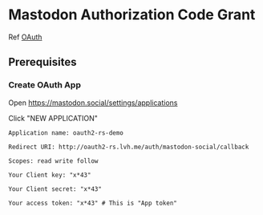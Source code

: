 # Mastodon Authorization Code Grant

Ref [OAuth](https://docs.joinmastodon.org/spec/oauth/)

## Prerequisites

### Create OAuth App

Open https://mastodon.social/settings/applications

Click "NEW APPLICATION"

```
Application name: oauth2-rs-demo

Redirect URI: http://oauth2-rs.lvh.me/auth/mastodon-social/callback

Scopes: read write follow
```

```
Your Client key: "x*43"

Your Client secret: "x*43"

Your access token: "x*43" # This is "App token"
```
